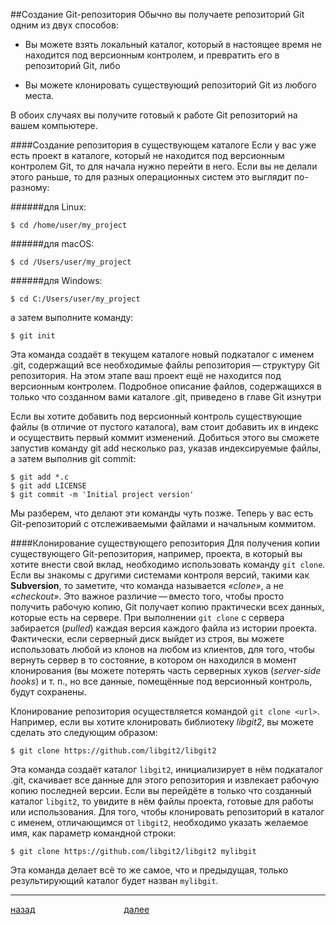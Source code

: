 ##Создание Git-репозитория
Обычно вы получаете репозиторий Git одним из двух способов:

* Вы можете взять локальный каталог, который в настоящее время не находится под версионным контролем, и превратить его в репозиторий Git, либо

* Вы можете клонировать существующий репозиторий Git из любого места.

В обоих случаях вы получите готовый к работе Git репозиторий на вашем компьютере.

####Создание репозитория в существующем каталоге
Если у вас уже есть проект в каталоге, который не находится под версионным контролем Git, то для начала нужно перейти в него. Если вы не делали этого раньше, то для разных операционных систем это выглядит по-разному:

######для Linux:
```
$ cd /home/user/my_project
```
######для macOS:
```
$ cd /Users/user/my_project
```
######для Windows:
```
$ cd C:/Users/user/my_project
```
а затем выполните команду:
```
$ git init
```
Эта команда создаёт в текущем каталоге новый подкаталог с именем .git, содержащий все необходимые файлы репозитория — структуру Git репозитория. На этом этапе ваш проект ещё не находится под версионным контролем. Подробное описание файлов, содержащихся в только что созданном вами каталоге .git, приведено в главе Git изнутри

Если вы хотите добавить под версионный контроль существующие файлы (в отличие от пустого каталога), вам стоит добавить их в индекс и осуществить первый коммит изменений. Добиться этого вы сможете запустив команду git add несколько раз, указав индексируемые файлы, а затем выполнив git commit:
```
$ git add *.c
$ git add LICENSE
$ git commit -m 'Initial project version'
```
Мы разберем, что делают эти команды чуть позже. Теперь у вас есть Git-репозиторий с отслеживаемыми файлами и начальным коммитом.

####Клонирование существующего репозитория
Для получения копии существующего Git-репозитория, например, проекта, в который вы хотите внести свой вклад, необходимо использовать команду ```git clone```. Если вы знакомы с другими системами контроля версий, такими как **Subversion**, то заметите, что команда называется *«clone»*, а не *«checkout»*. Это важное различие — вместо того, чтобы просто получить рабочую копию, Git получает копию практически всех данных, которые есть на сервере. При выполнении ```git clone``` с сервера забирается (*pulled*) каждая версия каждого файла из истории проекта. Фактически, если серверный диск выйдет из строя, вы можете использовать любой из клонов на любом из клиентов, для того, чтобы вернуть сервер в то состояние, в котором он находился в момент клонирования (вы можете потерять часть серверных хуков (*server-side hooks*) и т. п., но все данные, помещённые под версионный контроль, будут сохранены.

Клонирование репозитория осуществляется командой ```git clone <url>```. Например, если вы хотите клонировать библиотеку *libgit2*, вы можете сделать это следующим образом:
```
$ git clone https://github.com/libgit2/libgit2
```
Эта команда создаёт каталог ```libgit2```, инициализирует в нём подкаталог .git, скачивает все данные для этого репозитория и извлекает рабочую копию последней версии. Если вы перейдёте в только что созданный каталог ```libgit2```, то увидите в нём файлы проекта, готовые для работы или использования. Для того, чтобы клонировать репозиторий в каталог с именем, отличающимся от ```libgit2```, необходимо указать желаемое имя, как параметр командной строки:
```
$ git clone https://github.com/libgit2/libgit2 mylibgit
```
Эта команда делает всё то же самое, что и предыдущая, только результирующий каталог будет назван ```mylibgit```.
***

[назад](./config.md "Вернуться назад")                                    [далее](./commit.md "Следующая страница")